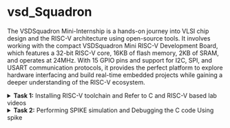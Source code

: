 # vsd_Squadron
The VSDSquadron Mini-Internship is a hands-on journey into VLSI chip design and the RISC-V architecture using open-source tools. It involves working with the compact VSDSquadron Mini RISC-V Development Board, which features a 32-bit RISC-V core, 16KB of flash memory, 2KB of SRAM, and operates at 24MHz. With 15 GPIO pins and support for I2C, SPI, and USART communication protocols, it provides the perfect platform to explore hardware interfacing and build real-time embedded projects while gaining a deeper understanding of the RISC-V ecosystem.
<details>
<summary><b>Task 1:</b> Installing RISC-V toolchain and Refer to C and RISC-V based lab videos </summary>   
<br>
 C-Based Lab

 Program that gives the sum of n numbers using C in leafpad editor."sumofn.c" is the filename
 save that leafpad code(ctrl+s) and close the window(ctrl+w)
 
 then in terminal run the saved c program by the following commands
 ````
gcc sum1ton.c
./a.out 
````

 ./a.out is used to check the result 

 ![c_code](https://github.com/user-attachments/assets/ed0f9d60-8b29-430a-ac68-3a0c0a9056ba)

RISC-V Based Lab
----
Now we are compiling the same code in RISCV 
compiling using command ```cat sum1ton.c```

![image](https://github.com/user-attachments/assets/1b02db9d-56bb-487e-901c-a70e05957dab)

For compiling the above C code in RISCV use command 
```
 riscv64-unknown-elf-gcc -O1 -mabi=lp64 -march=rv64i -o sum1ton.o sum1ton.c
```

Command breakdown : 
 ````
riscv64-unknown-elf-gcc        : This is the cross-compiler for the 64-bit RISC-V architecture that generates ELF (Executable and Linkable Format) binaries.

-mabi=lp64                   : Sets the ABI (Application Binary Interface) to 'lp64', meaning long and pointer types are 64 bits

-march=rv64i                 : Specifies the target RISC-V architecture variant (in this case, RV64I: a 64-bit base integer instruction set).

-o sum1ton.o                 : Defines 'sumofn.o' as the name of the output object file generated after compilation.
````
After this open a new tab and type the command 

`` riscv64-unknown-elf-objdump -d sum1ton.o | less``

After compiling we will get the Assembly language code of it and now we can seaarch for main part of the code by using ``/main``

and the Assembly language for main function of the code is as :

![image](https://github.com/user-attachments/assets/c154a908-7cad-4fa6-bdb3-60b4351bc485)

using O1 there are 11 instructions.

Now we will check number of instructions using ``-Ofast``:

![image](https://github.com/user-attachments/assets/d2270c3c-9ede-4df3-aff6-2b1d47f6293a)

Even using Ofast there are 11 instructions 

Difference between -O1 and -Ofast 

`-O1`Applies basic optimizations to improve performance without making compilation too slow or complex. It’s a safe and balanced option that sticks to standard C behavior.

`-Ofast`
Pushes the compiler to apply aggressive optimizations for maximum speed, even if it means ignoring some language rules or sacrificing portability. It can make code run faster, but may also change how certain calculations behave.

</details>

<details>
<summary><b>Task 2:</b> Performing SPIKE simulation and Debugging the C code Using spike  </summary>   
<br>
What is Spike simulation?
Spike is a RISC-V ISA simulator used to run and test RISC-V programs. GCC compiles C/C++ code for RISC-V, and Spike simulates its execution. The command spike pk sum1ton.o runs the compiled code to check if the instructions work correctly and to display the program output.

![1a](https://github.com/user-attachments/assets/aacb19e5-b6ff-491c-ac7f-f73b080638a5)

![image](https://github.com/user-attachments/assets/fc1a786b-20fc-42ff-8d2e-96c13c337250)

In Debugger we Debug the Assembly Language by following the each instruction .At the address of `100b4` the register value of stack point `sp` is `0x0000003ffffffb50` and after completion of instruction`sp, sp, -16` ,the new value of register stack pointer is `0x0000003ffffffb40`
Instruction: `lui a0, %hi(LC1)`

LUI is an instruction in the RISC-V architecture that loads a 20-bit immediate value into the upper 20 bits of a 32-bit or 64-bit register. The lower 12 bits of the register are set to zero.
In the example, the instruction loads the upper 20 bits of a label (LC1) into the register a0

` addi`
Add Immediate
![image](https://github.com/user-attachments/assets/e8b72f51-cee7-4706-9fec-226a7d1eb7e9)

 Instruction:` addi a0, a0, %lo(LC1)`
Purpose: The ADDI instruction adds an immediate value (12-bit constant) to the value in a source register (rs1) and stores the result in a destination register (rd).

Task: Write a simple C program for a basic application and compile it using RISC-V GCC and simulate with SPIKE.

Application: Countdown Timer

The goal is to create a countdown timer that starts from a given value and decreases by one every second until it reaches zero.

Program Requirements:

Initialize the timer with a starting value (e.g., 10 seconds).

Display the current countdown value.

Decrease the timer value by one every second.

Stop the countdown when the timer reaches zero.

C program in leafpad
![image](https://github.com/user-attachments/assets/afae49a6-a270-46f6-9cb0-4bb279d1905d)

compilation

![p2](https://github.com/user-attachments/assets/e599dc0d-d3d6-45d5-9441-4f37e5fa23ee)

Assembly language code
![image](https://github.com/user-attachments/assets/3eeaa1d8-a54a-46cb-9bf0-54535674f4ed)

Debugging
![image](https://github.com/user-attachments/assets/84221d44-5adf-440b-a336-4ca27a4e2287)











